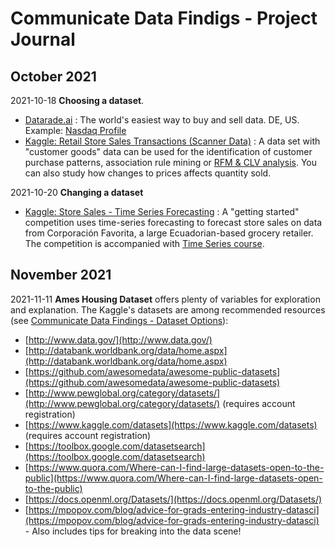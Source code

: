 # Communicate Data Findigs - Project Journal
## October 2021
2021-10-18 **Choosing a dataset**.
- [Datarade.ai](https://about.datarade.ai/) : The world's easiest way to buy and sell data. DE, US. Example: [Nasdaq Profile](https://datarade.ai/data-providers/nasdaq-market-data-feeds/profile)
- [Kaggle: Retail Store Sales Transactions (Scanner Data)](https://www.kaggle.com/marian447/retail-store-sales-transactions) : A data set with "customer goods" data can be used for the identification of customer purchase patterns, association rule mining or [RFM & CLV analysis](https://www.analyticsvidhya.com/blog/2021/04/customer-lifetime-value-using-rfm-analysis/). You can also study how changes to prices affects quantity sold.

2021-10-20 **Changing a dataset**
- [Kaggle: Store Sales - Time Series Forecasting](https://www.kaggle.com/c/store-sales-time-series-forecasting) : A "getting started" competition uses time-series forecasting to forecast store sales on data from Corporación Favorita, a large Ecuadorian-based grocery retailer. The competition is accompanied  with [Time Series course](https://www.kaggle.com/learn/time-series).

## November 2021
2021-11-11 **Ames Housing Dataset** offers plenty of variables for exploration and explanation. The Kaggle's datasets are among recommended resources (see [Communicate Data Findings - Dataset Options](https://docs.google.com/document/d/e/2PACX-1vQmkX4iOT6Rcrin42vslquX2_wQCjIa_hbwD0xmxrERPSOJYDtpNc_3wwK_p9_KpOsfA6QVyEHdxxq7/pub)):
- [http://www.data.gov/](http://www.data.gov/)
- [http://databank.worldbank.org/data/home.aspx](http://databank.worldbank.org/data/home.aspx)
- [https://github.com/awesomedata/awesome-public-datasets](https://github.com/awesomedata/awesome-public-datasets)
- [http://www.pewglobal.org/category/datasets/](http://www.pewglobal.org/category/datasets/) (requires account registration)
- [https://www.kaggle.com/datasets](https://www.kaggle.com/datasets) (requires account registration)
- [https://toolbox.google.com/datasetsearch](https://toolbox.google.com/datasetsearch)
- [https://www.quora.com/Where-can-I-find-large-datasets-open-to-the-public](https://www.quora.com/Where-can-I-find-large-datasets-open-to-the-public)
- [https://docs.openml.org/Datasets/](https://docs.openml.org/Datasets/)
- [https://mpopov.com/blog/advice-for-grads-entering-industry-datasci](https://mpopov.com/blog/advice-for-grads-entering-industry-datasci) - Also includes tips for breaking into the data scene!
